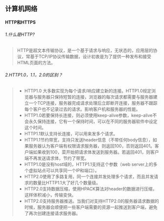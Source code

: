 ## 计算机网络 

#### HTTP和HTTPS
###### 1.什么是HTTP?

> HTTP是超文本传输协议，是一个基于请求与响应，无状态的，应用层的协议，常基于TCP/IP协议传输数据，设计初衷是为了提供一种发布和接受HTML页面的方法。

###### 2.HTTP1.0，1.1，2.0的区别？

> + HTTP1.0 大多数实现为每个请求/响应建立新的连接。HTTP1.0规定浏览器与服务器只保持短暂的连接，浏览器的每次请求都需要与服务器建立一个TCP连接，服务器完成请求处理后立即断开连接，服务器不跟踪每个客户也不记录过去的请求。影响客户机和服务器的性能。
> + HTTP1.0若要保持长连接，则必须使用keep-alive参数，keep-alive不会永久保持连接，它有一个保持时间，可以在不同的服务器软件中设定这个时间。
> + HTTP1.1默认支持长连接，可以用来发多个请求。
> + HTTP1.1节约带宽，支持只发送header信息（不带任何body信息），如果服务器认为客户端有权限请求服务器，则返回100，否则返回401。客户端如果收到100，菜开始把请求体发送到服务器。若返回401，则客户端不再发送请求体，节约了带宽。
> + HTTP1.0是没有host域的，HTTP1.1支持这个参数（web server上的多个虚拟站点可以共享同一个IP和端口）。
> + HTTP2.0使用了多路复用，同一个连接并发处理多个请求，而且并发请求的数量比HTTP1.1大了好几个数量级。
> + HTTP2.0支持数据压缩，使用HPACK算法对header的数据进行压缩，这样体积减小，传输变快。
> + HTTP2.0支持服务器推送。当我们对支持HTTP2.0的服务器请求数据的时候，服务器会顺便把一些客户端需要的资源一起推送到客户端，避免了再次创建连接请求服务器。
>
>

